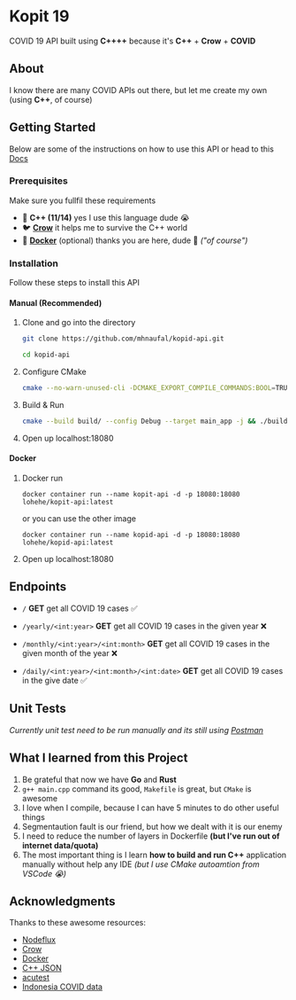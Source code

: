 # Kopit 19

COVID 19 API built using **C++++** because it's **C++** + **Crow** + **COVID**

## About

I know there are many COVID APIs out there, but let me create my own (using **C++**, of course)

## Getting Started

Below are some of the instructions on how to use this API or head to this [Docs](https://github.com/mhnaufal/kopid-api/tree/main/docs)

### Prerequisites

Make sure you fullfil these requirements

- 🐁 **C++ (11/14)** yes I use this language dude 😭
- 🐦 **[Crow](https://crowcpp.org)** it helps me to survive the C++ world
- 🐳 **[Docker](https://www.docker.com/)** (optional) thanks you are here, dude 🐳 _("of course")_

### Installation

Follow these steps to install this API

#### Manual (Recommended)

1. Clone and go into the directory

   ```bash
   git clone https://github.com/mhnaufal/kopid-api.git

   cd kopid-api
   ```

2. Configure CMake

   ```bash
   cmake --no-warn-unused-cli -DCMAKE_EXPORT_COMPILE_COMMANDS:BOOL=TRUE -DCMAKE_BUILD_TYPE:STRING=Debug -DCMAKE_C_COMPILER:FILEPATH=/usr/bin/gcc -DCMAKE_CXX_COMPILER:FILEPATH=/usr/bin/g++ -S/kopid-api -B/kopid-api/build -G "Unix Makefiles"
   ```

3. Build & Run

   ```bash
   cmake --build build/ --config Debug --target main_app -j && ./build/main_app
   ```

4. Open up localhost:18080

#### Docker

1. Docker run

   ```docker
   docker container run --name kopit-api -d -p 18080:18080 lohehe/kopit-api:latest
   ```

   or you can use the other image

   ```docker
   docker container run --name kopid-api -d -p 18080:18080 lohehe/kopid-api:latest
   ```

2. Open up localhost:18080

## Endpoints

- `/` **GET** get all COVID 19 cases ✅

- `/yearly/<int:year>` **GET** get all COVID 19 cases in the given year ❌

- `/monthly/<int:year>/<int:month>` **GET** get all COVID 19 cases in the given month of the year ❌

- `/daily/<int:year>/<int:month>/<int:date>` **GET** get all COVID 19 cases in the give date ✅

## Unit Tests

_Currently unit test need to be run manually and its still using [Postman](https://github.com/mhnaufal/kopid-api/blob/main/docs/Kopit%2019%20API.postman_collection.json)_

## What I learned from this Project

1. Be grateful that now we have **Go** and **Rust**
2. `g++ main.cpp` command its good, `Makefile` is great, but `CMake` is awesome
3. I love when I compile, because I can have 5 minutes to do other useful things
4. Segmentaution fault is our friend, but how we dealt with it is our enemy
5. I need to reduce the number of layers in Dockerfile **(but I've run out of internet data/quota)**
6. The most important thing is I learn **how to build and run C++** application manually without help any IDE _(but I use CMake autoamtion from VSCode 😭)_

## Acknowledgments

Thanks to these awesome resources:

- [Nodeflux](https://www.nodeflux.io)
- [Crow](https://crowcpp.org)
- [Docker](https://www.docker.com/)
- [C++ JSON](https://json.nlohmann.me)
- [acutest](https://github.com/mity/acutest)
- [Indonesia COVID data](https://data.covid19.go.id/public/api/update.json)
